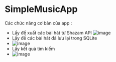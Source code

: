 # SimpleMusicApp
Các chức năng cơ bản của app : 
- Lấy đề xuất các bài hát từ Shazam API 
![image](https://user-images.githubusercontent.com/132926494/237031516-5b1a9140-d7af-4c0c-8d26-fab0d736e081.png)
- Lấy đề các bài hát đã lưu lại trong SQLite 
- ![image](https://user-images.githubusercontent.com/132926494/237031837-7a9e7816-6f8d-433c-9b95-05a1c1ce1f71.png)
- Lấy kết quả tìm kiếm 
- ![image](https://user-images.githubusercontent.com/132926494/237031945-ae152aa4-3b74-4353-912b-d82b16de4561.png)
